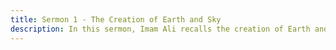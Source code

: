 ```yaml
---
title: Sermon 1 - The Creation of Earth and Sky
description: In this sermon, Imam Ali recalls the creation of Earth and Sky and the birth of Adam.
---
```


